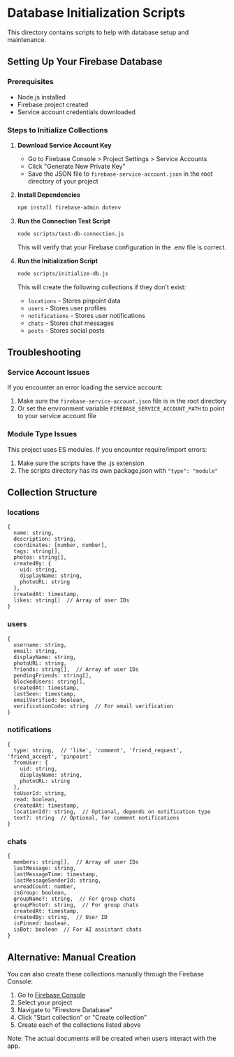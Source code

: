 # Database Initialization Scripts

This directory contains scripts to help with database setup and maintenance.

## Setting Up Your Firebase Database

### Prerequisites
- Node.js installed
- Firebase project created
- Service account credentials downloaded

### Steps to Initialize Collections

1. **Download Service Account Key**
   - Go to Firebase Console > Project Settings > Service Accounts
   - Click "Generate New Private Key"
   - Save the JSON file to `firebase-service-account.json` in the root directory of your project

2. **Install Dependencies**
   ```bash
   npm install firebase-admin dotenv
   ```

3. **Run the Connection Test Script**
   ```bash
   node scripts/test-db-connection.js
   ```
   This will verify that your Firebase configuration in the .env file is correct.

4. **Run the Initialization Script**
   ```bash
   node scripts/initialize-db.js
   ```

   This will create the following collections if they don't exist:
   - `locations` - Stores pinpoint data
   - `users` - Stores user profiles
   - `notifications` - Stores user notifications
   - `chats` - Stores chat messages
   - `posts` - Stores social posts

## Troubleshooting

### Service Account Issues
If you encounter an error loading the service account:
1. Make sure the `firebase-service-account.json` file is in the root directory
2. Or set the environment variable `FIREBASE_SERVICE_ACCOUNT_PATH` to point to your service account file

### Module Type Issues
This project uses ES modules. If you encounter require/import errors:
1. Make sure the scripts have the .js extension
2. The scripts directory has its own package.json with `"type": "module"`

## Collection Structure

### locations
```
{
  name: string,
  description: string,
  coordinates: [number, number],
  tags: string[],
  photos: string[],
  createdBy: {
    uid: string,
    displayName: string,
    photoURL: string
  },
  createdAt: timestamp,
  likes: string[]  // Array of user IDs
}
```

### users
```
{
  username: string,
  email: string,
  displayName: string,
  photoURL: string,
  friends: string[],  // Array of user IDs
  pendingFriends: string[],
  blockedUsers: string[],
  createdAt: timestamp,
  lastSeen: timestamp,
  emailVerified: boolean,
  verificationCode: string  // For email verification
}
```

### notifications
```
{
  type: string,  // 'like', 'comment', 'friend_request', 'friend_accept', 'pinpoint'
  fromUser: {
    uid: string,
    displayName: string,
    photoURL: string
  },
  toUserId: string,
  read: boolean,
  createdAt: timestamp,
  locationId?: string,  // Optional, depends on notification type
  text?: string  // Optional, for comment notifications
}
```

### chats
```
{
  members: string[],  // Array of user IDs
  lastMessage: string,
  lastMessageTime: timestamp,
  lastMessageSenderId: string,
  unreadCount: number,
  isGroup: boolean,
  groupName?: string,  // For group chats
  groupPhoto?: string,  // For group chats
  createdAt: timestamp,
  createdBy: string,  // User ID
  isPinned: boolean,
  isBot: boolean  // For AI assistant chats
}
```

## Alternative: Manual Creation

You can also create these collections manually through the Firebase Console:

1. Go to [Firebase Console](https://console.firebase.google.com/)
2. Select your project
3. Navigate to "Firestore Database"
4. Click "Start collection" or "Create collection"
5. Create each of the collections listed above

Note: The actual documents will be created when users interact with the app. 